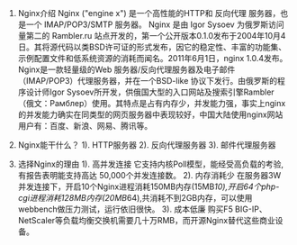 1. Nginx介绍
Nginx ("engine x") 是一个高性能的HTTP和 反向代理 服务器，也是一个 IMAP/POP3/SMTP 服务器。 Nginx 是由 Igor Sysoev 为俄罗斯访问量第二的 Rambler.ru 站点开发的，第一个公开版本0.1.0发布于2004年10月4日。其将源代码以类BSD许可证的形式发布，因它的稳定性、丰富的功能集、示例配置文件和低系统资源的消耗而闻名。2011年6月1日，nginx 1.0.4发布。
Nginx是一款轻量级的Web 服务器/反向代理服务器及电子邮件（IMAP/POP3）代理服务器，并在一个BSD-like 协议下发行。由俄罗斯的程序设计师Igor Sysoev所开发，供俄国大型的入口网站及搜索引擎Rambler（俄文：Рамблер）使用。其特点是占有内存少，并发能力强，事实上nginx的并发能力确实在同类型的网页服务器中表现较好，中国大陆使用nginx网站用户有：百度、新浪、网易、腾讯等。

2. Nginx能干什么？
1). HTTP服务器
2). 反向代理服务器
3). 邮件代理服务器

3. 选择Nginx的理由
1). 高并发连接
它支持内核Poll模型，能经受高负载的考验,有报告表明能支持高达 50,000个并发连接数。
2). 内存消耗少
在服务器3W并发连接下，开启10个Nginx进程消耗150MB内存(15MB*10),开启64个php-cgi进程消耗128MB内存(20MB*64),共消耗不到2GB内存，可以使用webbench做压力测试，运行依旧很快。
3). 成本低廉
购买F5 BIG-IP、NetScaler等负载均衡交换机需要几十万RMB，而开源Nginx替代这些商业设备。

